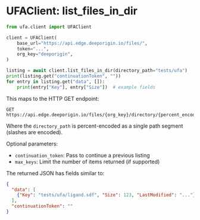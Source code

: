 # UFAClient: list_files_in_dir

```python
from ufa.client import UFAClient

client = UFAClient(
    base_url="https://api.edge.deeporigin.io/files/",
    token="...",
    org_key="deeporigin",
)

listing = await client.list_files_in_dir(directory_path="tests/ufa")
print(listing.get("continuationToken", ""))
for entry in listing.get("data", []):
    print(entry["Key"], entry["Size"])  # example fields
```

This maps to the HTTP GET endpoint:

```
GET https://api.edge.deeporigin.io/files/{org_key}/directory/{percent_encoded_prefix}
```

Where the `directory_path` is percent-encoded as a single path segment (slashes are encoded).

Optional parameters:

- `continuation_token`: Pass to continue a previous listing
- `max_keys`: Limit the number of items returned (if supported)

The returned JSON has fields similar to:

```json
{
  "data": [
    {"Key": "tests/ufa/ligand.sdf", "Size": 123, "LastModified": "..."}
  ],
  "continuationToken": ""
}
```


